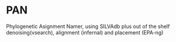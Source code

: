 # PAN
Phylogenetic Asignment Namer, using SILVAdb plus out of the shelf denoising(vsearch), alignment (infernal) and placement (EPA-ng)
